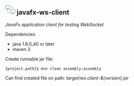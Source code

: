 ## ![](src/main/resources/images/icon-32.png?raw=true) javafx-ws-client
*JavaFx application client for testing WebSocket*

Dependencies:
* java 1.8.0_40 or later
* maven 3

Create runnable jar file:

````
{project.path}$ mvn clean assembly:assembly
````
Can find created file on path: *target/ws.client-${version}.jar*
